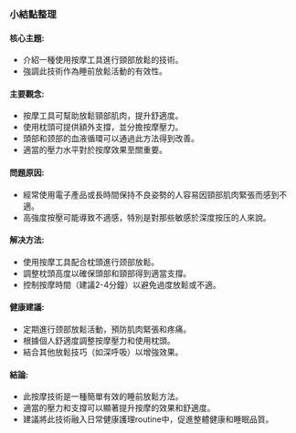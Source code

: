 ### 小結點整理

#### 核心主題:
* 介紹一種使用按摩工具進行頸部放鬆的技術。
* 強調此技術作為睡前放鬆活動的有效性。

#### 主要觀念:
* 按摩工具可幫助放鬆頸部肌肉，提升舒適度。
* 使用枕頭可提供額外支撐，並分擔按摩壓力。
* 頭部和颈部的血液循環可以通過此方法得到改善。
* 適當的壓力水平對於按摩效果至關重要。

#### 問題原因:
* 經常使用電子產品或長時間保持不良姿勢的人容易因頸部肌肉緊張而感到不適。
* 高強度按壓可能導致不適感，特別是對那些敏感於深度按压的人來說。

#### 解决方法:
* 使用按摩工具配合枕頭進行颈部放鬆。
* 調整枕頭高度以確保頭部和頸部得到適當支撐。
* 控制按摩時間（建議2-4分鐘）以避免過度放鬆或不適。

#### 健康建議:
* 定期進行颈部放鬆活動，預防肌肉緊張和疼痛。
* 根據個人舒適度調整按摩壓力和使用枕頭。
* 結合其他放鬆技巧（如深呼吸）以增強效果。

#### 結論:
* 此按摩技術是一種簡單有效的睡前放鬆方法。
* 適當的壓力和支撐可以顯著提升按摩的效果和舒適度。
* 建議將此技術融入日常健康護理routine中，促進整體健康和睡眠品質。